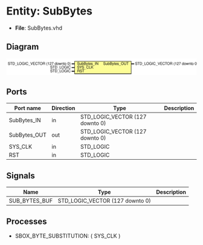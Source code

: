 # Entity: SubBytes 

- **File**: SubBytes.vhd
## Diagram

![Diagram](SubBytes.svg "Diagram")
## Ports

| Port name    | Direction | Type                            | Description |
| ------------ | --------- | ------------------------------- | ----------- |
| SubBytes_IN  | in        | STD_LOGIC_VECTOR (127 downto 0) |             |
| SubBytes_OUT | out       | STD_LOGIC_VECTOR (127 downto 0) |             |
| SYS_CLK      | in        | STD_LOGIC                       |             |
| RST          | in        | STD_LOGIC                       |             |
## Signals

| Name          | Type                            | Description |
| ------------- | ------------------------------- | ----------- |
| SUB_BYTES_BUF | STD_LOGIC_VECTOR (127 downto 0) |             |
## Processes
- SBOX_BYTE_SUBSTITUTION: ( SYS_CLK )
